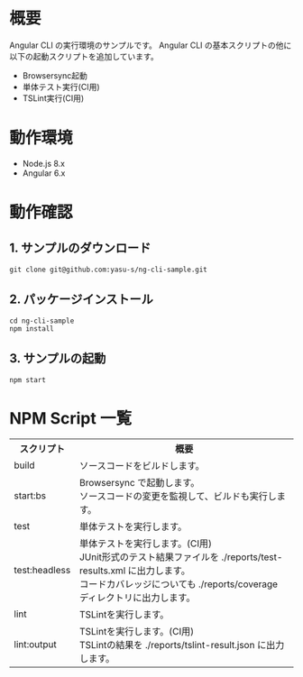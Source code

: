# 概要

Angular CLI の実行環境のサンプルです。 
Angular CLI の基本スクリプトの他に以下の起動スクリプトを追加しています。  
* Browsersync起動
* 単体テスト実行(CI用)
* TSLint実行(CI用)

# 動作環境  

* Node.js 8.x  
* Angular 6.x  

# 動作確認  

## 1. サンプルのダウンロード

```
git clone git@github.com:yasu-s/ng-cli-sample.git
```

## 2. パッケージインストール  

```
cd ng-cli-sample
npm install
```

## 3. サンプルの起動  

```
npm start
```

# NPM Script 一覧

<table>
<tr>
  <th>スクリプト</th>
  <th>概要</th>
</tr>
<tr>
  <td>build</td>
  <td>ソースコードをビルドします。</td>
</tr>
<tr>
  <td>start:bs</td>
  <td>
    Browsersync で起動します。<br>  
    ソースコードの変更を監視して、ビルドも実行します。
  </td>
</tr>
<tr>
  <td>test</td>
  <td>単体テストを実行します。</td>
</tr>
<tr>
  <td>test:headless</td>
  <td>
    単体テストを実行します。(CI用)<br>  
    JUnit形式のテスト結果ファイルを ./reports/test-results.xml に出力します。<br>  
    コードカバレッジについても ./reports/coverage ディレクトリに出力します。  
  </td>
</tr>
<tr>
  <td>lint</td>
  <td>TSLintを実行します。</td>
</tr>
<tr>
  <td>lint:output</td>
  <td>
    TSLintを実行します。(CI用)<br>   
    TSLintの結果を ./reports/tslint-result.json に出力します。
  </td>
</tr>
</table>
